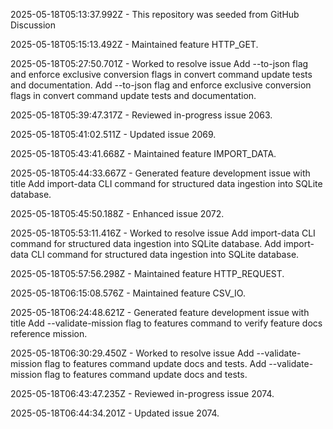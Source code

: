 2025-05-18T05:13:37.992Z - This repository was seeded from GitHub Discussion 

2025-05-18T05:15:13.492Z - Maintained feature HTTP_GET.

2025-05-18T05:27:50.701Z - Worked to resolve issue Add --to-json flag and enforce exclusive conversion flags in convert command update tests and documentation. Add --to-json flag and enforce exclusive conversion flags in convert command update tests and documentation.

2025-05-18T05:39:47.317Z - Reviewed in-progress issue 2063.

2025-05-18T05:41:02.511Z - Updated issue 2069.

2025-05-18T05:43:41.668Z - Maintained feature IMPORT_DATA.

2025-05-18T05:44:33.667Z - Generated feature development issue with title Add import-data CLI command for structured data ingestion into SQLite database.

2025-05-18T05:45:50.188Z - Enhanced issue 2072.

2025-05-18T05:53:11.416Z - Worked to resolve issue Add import-data CLI command for structured data ingestion into SQLite database. Add import-data CLI command for structured data ingestion into SQLite database.

2025-05-18T05:57:56.298Z - Maintained feature HTTP_REQUEST.

2025-05-18T06:15:08.576Z - Maintained feature CSV_IO.

2025-05-18T06:24:48.621Z - Generated feature development issue with title Add --validate-mission flag to features command to verify feature docs reference mission.

2025-05-18T06:30:29.450Z - Worked to resolve issue Add --validate-mission flag to features command update docs and tests. Add --validate-mission flag to features command update docs and tests.

2025-05-18T06:43:47.235Z - Reviewed in-progress issue 2074.

2025-05-18T06:44:34.201Z - Updated issue 2074.

